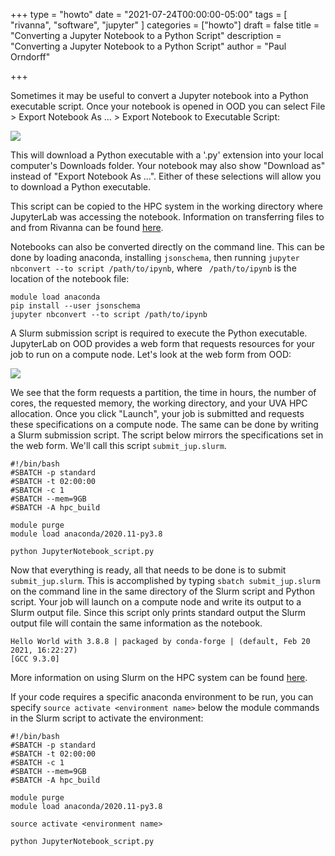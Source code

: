 +++
type = "howto"
date = "2021-07-24T00:00:00-05:00"
tags = [
  "rivanna", "software", "jupyter"
]
categories = ["howto"]
draft = false
title = "Converting a Jupyter Notebook to a Python Script"
description = "Converting a Jupyter Notebook to a Python Script"
author = "Paul Orndorff"

+++

Sometimes it may be useful to convert a Jupyter notebook into a Python executable script. Once your notebook is opened in OOD you can select File > Export Notebook As ... > Export Notebook to Executable Script:

<img src="/images/howtos/jupyter-to-python/jupyter-to-python.png">

This will download a Python executable with a '.py' extension into your local computer's Downloads folder. Your notebook may also show "Download as" instead of "Export Notebook As ...". Either of these selections will allow you to download a Python executable.

This script can be copied to the HPC system in the working directory where JupyterLab was accessing the notebook. Information on transferring files to and from Rivanna can be found [here](https://www.rc.virginia.edu/userinfo/data-transfer/).

Notebooks can also be converted directly on the command line. This can be done by loading anaconda, installing ```jsonschema```, then running ```jupyter nbconvert --to script /path/to/ipynb```, where ``` /path/to/ipynb``` is the location of the notebook file:
```
module load anaconda
pip install --user jsonschema
jupyter nbconvert --to script /path/to/ipynb
```

A Slurm submission script is required to execute the Python executable. JupyterLab on OOD provides a web form that requests resources for your job to run on a compute node. Let's look at the web form from OOD:

<img src="/images/howtos/jupyter-to-python/jupyter-web-form.png">

We see that the form requests a partition, the time in hours, the number of cores, the requested memory, the working directory, and your UVA HPC allocation. Once you click "Launch", your job is submitted and requests these specifications on a compute node. The same can be done by writing a Slurm submission script. The script below mirrors the specifications set in the web form. We'll call this script ```submit_jup.slurm```.

```
#!/bin/bash
#SBATCH -p standard
#SBATCH -t 02:00:00
#SBATCH -c 1
#SBATCH --mem=9GB
#SBATCH -A hpc_build

module purge
module load anaconda/2020.11-py3.8

python JupyterNotebook_script.py
```

Now that everything is ready, all that needs to be done is to submit ```submit_jup.slurm```. This is accomplished by typing ```sbatch submit_jup.slurm``` on the command line in the same directory of the Slurm script and Python script. Your job will launch on a compute node and write its output to a Slurm output file. Since this script only prints standard output the Slurm output file will contain the same information as the notebook.

```
Hello World with 3.8.8 | packaged by conda-forge | (default, Feb 20 2021, 16:22:27)
[GCC 9.3.0]
```

More information on using Slurm on the HPC system can be found [here](https://www.rc.virginia.edu/userinfo/hpc/slurm/).

If your code requires a specific anaconda environment to be run, you can specify ```source activate <environment name>``` below the module commands in the Slurm script to activate the environment:


```
#!/bin/bash
#SBATCH -p standard
#SBATCH -t 02:00:00
#SBATCH -c 1
#SBATCH --mem=9GB
#SBATCH -A hpc_build

module purge
module load anaconda/2020.11-py3.8

source activate <environment name>

python JupyterNotebook_script.py
```
